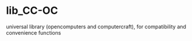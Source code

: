 # lib_CC-OC
universal library (opencomputers and computercraft), for compatibility and convenience functions